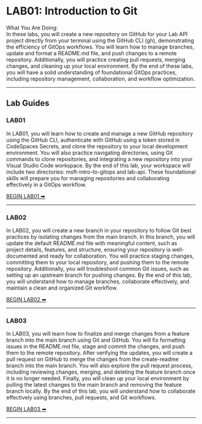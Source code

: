 # LAB01: Introduction to Git #

What You Are Doing:<br>
In these labs, you will create a new repository on GitHub for your Lab API project directly from your terminal using the GitHub CLI (gh), demonstrating the efficiency of GitOps workflows. You will learn how to manage branches, update and format a README.md file, and push changes to a remote repository. Additionally, you will practice creating pull requests, merging changes, and cleaning up your local environment. By the end of these labs, you will have a solid understanding of foundational GitOps practices, including repository management, collaboration, and workflow optimization.

---
## Lab Guides ##

### LAB01 ###

In LAB01, you will learn how to create and manage a new GitHub repository using the GitHub CLI, authenticate with GitHub using a token stored in CodeSpaces Secrets, and clone the repository to your local development environment. You will also practice navigating directories, using Git commands to clone repositories, and integrating a new repository into your Visual Studio Code workspace. By the end of this lab, your workspace will include two directories: msft-intro-to-gitops and lab-api. These foundational skills will prepare you for managing repositories and collaborating effectively in a GitOps workflow.

[BEGIN LAB01 ➡](LAB01.md)

--- 

### LAB02 ###

In LAB02, you will create a new branch in your repository to follow Git best practices by isolating changes from the main branch. In this branch, you will update the default README.md file with meaningful content, such as project details, features, and structure, ensuring your repository is well-documented and ready for collaboration. You will practice staging changes, committing them to your local repository, and pushing them to the remote repository. Additionally, you will troubleshoot common Git issues, such as setting up an upstream branch for pushing changes. By the end of this lab, you will understand how to manage branches, collaborate effectively, and maintain a clean and organized Git workflow.

[BEGIN LAB02 ➡](LAB02.md)

---

### LAB03  ###

In LAB03, you will learn how to finalize and merge changes from a feature branch into the main branch using Git and GitHub. You will fix formatting issues in the README.md file, stage and commit the changes, and push them to the remote repository. After verifying the updates, you will create a pull request on GitHub to merge the changes from the create-readme branch into the main branch. You will also explore the pull request process, including reviewing changes, merging, and deleting the feature branch once it is no longer needed. Finally, you will clean up your local environment by pulling the latest changes to the main branch and removing the feature branch locally. By the end of this lab, you will understand how to collaborate effectively using branches, pull requests, and Git workflows.

[BEGIN LAB03 ➡](LAB03.md)

---